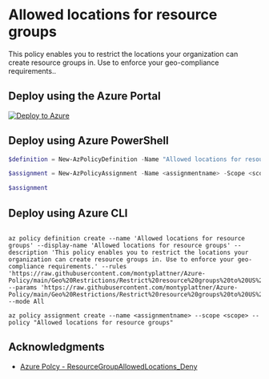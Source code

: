 # Allowed locations for resource groups

This policy enables you to restrict the locations your organization can create resource groups in. Use to enforce your geo-compliance requirements..

## Deploy using the Azure Portal

[![Deploy to Azure](http://azuredeploy.net/deploybutton.png)](https://portal.azure.com/#blade/Microsoft_Azure_Policy/CreatePolicyDefinitionBlade/uri/https%3A%2F%2Fraw.githubusercontent.com%2Fmontyplattner%2FAzure-Policy%2Fmain%2FGeo%2520Restrictions%2FRestrict%2520resource%2520groups%2520to%2520US%2520regions%2Fazurepolicy.json)

## Deploy using Azure PowerShell

````powershell
$definition = New-AzPolicyDefinition -Name "Allowed locations for resource groups" -DisplayName "Allowed locations for resource groups" -description "This policy enables you to restrict the locations your organization can create resource groups in. Use to enforce your geo-compliance requirements." -Policy 'https://raw.githubusercontent.com/montyplattner/Azure-Policy/main/Geo%20Restrictions/Restrict%20resource%20groups%20to%20US%20regions/azurepolicy.rules.json' -Parameter 'https://raw.githubusercontent.com/montyplattner/Azure-Policy/main/Geo%20Restrictions/Restrict%20resource%20groups%20to%20US%20regions/azurepolicy.parameters.json' -Mode All

$assignment = New-AzPolicyAssignment -Name <assignmentname> -Scope <scope>  -PolicyDefinition $definition

$assignment 
````

## Deploy using Azure CLI

````cli

az policy definition create --name 'Allowed locations for resource groups' --display-name 'Allowed locations for resource groups' --description 'This policy enables you to restrict the locations your organization can create resource groups in. Use to enforce your geo-compliance requirements.' --rules 'https://raw.githubusercontent.com/montyplattner/Azure-Policy/main/Geo%20Restrictions/Restrict%20resource%20groups%20to%20US%20regions/azurepolicy.rules.json' --params 'https://raw.githubusercontent.com/montyplattner/Azure-Policy/main/Geo%20Restrictions/Restrict%20resource%20groups%20to%20US%20regions/azurepolicy.parameters.json' --mode All

az policy assignment create --name <assignmentname> --scope <scope> --policy "Allowed locations for resource groups" 

````

## Acknowledgments
* [Azure Polcy - ResourceGroupAllowedLocations_Deny](https://github.com/Azure/azure-policy/blob/master/built-in-policies/policyDefinitions/General/ResourceGroupAllowedLocations_Deny.json)
